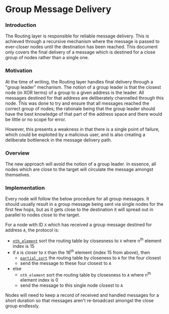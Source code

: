 # Group Message Delivery

### Introduction

The Routing layer is responsible for reliable message delivery.  This is achieved through a recursive mechanism where the message is passed to ever-closer nodes until the destination has been reached.  This document only covers the final delivery of a message which is destined for a close group of nodes rather than a single one.


### Motivation

At the time of writing, the Routing layer handles final delivery through a "group leader" mechanism.  The notion of a group leader is that the closest node (in XOR terms) of a group to a given address is the leader.  All messages destined for that address are deliberately channelled through this node.  This was done to try and ensure that all messages reached the correct group of nodes; the rationale being that the group leader should have the best knowledge of that part of the address space and there would be little or no scope for error.

However, this presents a weakness in that there is a single point of failure, which could be exploited by a malicious user, and is also creating a deliberate bottleneck in the message delivery path.


### Overview

The new approach will avoid the notion of a group leader.  In essence, all nodes which are close to the target will circulate the message amongst themselves.

### Implementation

Every node will follow the below procedure for all group messages.  It should usually result in a group message being sent via single nodes for the first few hops, but as it gets close to the destination it will spread out in parallel to nodes close to the target.

For a node with ID `X` which has received a group message destined for address `A`, the protocol is:

- [`nth_element`](http://en.cppreference.com/w/cpp/algorithm/nth_element) sort the routing table by closesness to `X` where n<sup>th</sup> element index is 15
- if `A` is closer to `X` than the 16<sup>th</sup> element (index 15 from above), then
  - [`partial_sort`](http://en.cppreference.com/w/cpp/algorithm/partial_sort) the routing table by closeness to `A` for the four closest
  - send the message to these four closest to `A`
- else
  - `nth_element` sort the routing table by closesness to `A` where n<sup>th</sup> element index is 0
  - send the message to this single node closest to `A`

Nodes will need to keep a record of received and handled messages for a short duration so that messages aren't re-broadcast amongst the close group endlessly.

